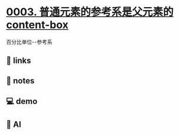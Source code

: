 # [0003. 普通元素的参考系是父元素的 content-box](https://github.com/Tdahuyou/html-css/tree/main/0003.%20%E6%99%AE%E9%80%9A%E5%85%83%E7%B4%A0%E7%9A%84%E5%8F%82%E8%80%83%E7%B3%BB%E6%98%AF%E7%88%B6%E5%85%83%E7%B4%A0%E7%9A%84%20content-box)

百分比单位--参考系

## 🔗 links

## 📒 notes

## 💻 demo

## 🤖 AI
